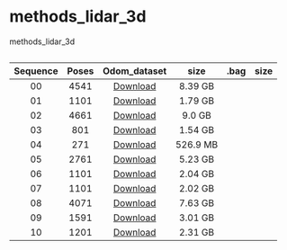 # methods_lidar_3d
methods_lidar_3d


## 
| Sequence | Poses | Odom_dataset  | size | .bag | size |
|:--------:|:-----:|:-------------:|:----:|:----:|:----:|
|    00    |  4541  | [Download](https://mega.nz/file/lIxiTZ6K#4AZzEqGlFs6HE9F17vt3BsLIyPmIXr4AXvZW6aiYAnk) | 8.39 GB  |
|    01    |  1101  | [Download](https://mega.nz/file/8Z5UlJTS#w7hpD6vSFofSV0Oq04mQp6SOXnv4tb-5BOX20R_koeE) | 1.79 GB  | 
|    02    |  4661  | [Download](https://mega.nz/file/xdwX3ArR#hLlePrLydBKYOmxWa2stjEP4QMnk5z6UsEOveBaJ9Tk) | 9.0 GB   | 
|    03    |   801  | [Download](https://mega.nz/file/lcgQVDiC#VHPCaRyBEMHffKwsJAFzcFXIfEwCfogOoIsjDuf_jBA) | 1.54 GB  |
|    04    |   271  | [Download](https://mega.nz/file/oJgWAThI#lk1qZ9bdBWLkhIrRMWHn0ZIaXeFCN8yBOU6RJdqIJAU) | 526.9 MB |
|    05    |  2761  | [Download](https://mega.nz/file/JNJDBAoR#gcSqsZ2y1lTXngo1uLxsWABa8kfZkpDRnPhABPPhd94) | 5.23 GB  |
|    06    |  1101  | [Download](https://mega.nz/file/cIgExBJL#-qHJdttg2f_yR5Nj141nR78XihgNyNHucJs-Y1nwXPE) | 2.04 GB  |
|    07    |  1101  | [Download](https://mega.nz/file/IJpBGKRa#tUR1CouAODDuKppeU4umkYIsny95RQGIUspTPqBauCA) | 2.02 GB  |
|    08    |  4071  | [Download](https://mega.nz/file/EYoWUaZQ#jLToiVIUf9GBxb_su_1Lx0hw1EhB7C3D1Y5SLWMGNRQ) | 7.63 GB  |
|    09    |  1591  | [Download](https://mega.nz/file/YZoEBDrT#rzMU1x_9aMtgOSKa3ctMLoxRl_K6ssw-SdaHuxr0TjI) | 3.01 GB  |
|    10    |  1201  | [Download](https://mega.nz/file/AZgEGTgR#l3JUGuyyHI-QGTQG9RQUg5evpTNWtrnwRGWUY9j1ztQ) | 2.31 GB  |

